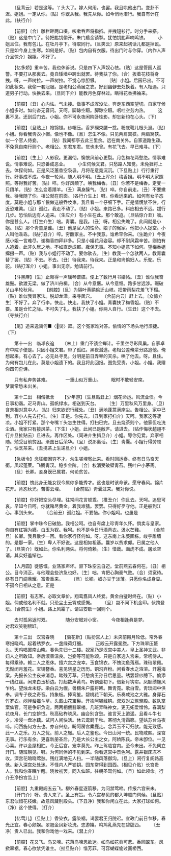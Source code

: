 <!-- { "loadSidebar": true } -->
　　〔旦背云〕若是这等。丫头大了。嫁人何用。也罢。我且哄他出门。变卦不迟。姐姐。一定从你。〔贴〕你旣从我。我先从你。如今悄地潜行。我自有计在此。〔扶行介〕 

　　【前腔】〔合〕雕栏畔两口嗫。咳嗽呑声将指搯。并拽短衫行。时分手来搭。〔贴〕这是中门了。待把匙钥偷开。朱门启金锁掣。犹怕钥匙声响鸣铁。 
　　小姐且住。我有包儿。在牡丹亭下。待取同行。〔旦笑云〕原来起初话儿都是掉谎。只是如今身上生寒。如何是好。〔贴〕包内自有衣服。待出门时与你穿。〔内作人声介旦惊介〕姐姐。不好了。 

　　【忆多娇】重辛苦。我也休诉说。只是四下人声奴心怯。〔贴〕这是管园人巡警。不要打从那裏去。竟自矮墙中跨出就罢。待我扶了你。〔合〕扳着花枝将身拽。呀。一声树拉。一声树拉。不觉心惊胆慑。 
　　〔贴〕小姐。后园已出。不可如此妆束。我偷一套冠服。是老相公燕居之衣。好到幽僻去处换着。有人相遇。只道男子行动。快换去来。〔旦同下介〕能教月色穿林过。瞒得花香拂袖来。 

　　【前腔】〔丑〕心内怯。气未接。做事不成浑没法。奔走东西空望切。自家守候小姐多时。如何杳无音问。天呵。脚踪空蹑。脚踪空蹑。咽吐空劳内热。 
　　这裏不见。还到后门去。小姐。你不可永夜闲阶卧桂影。却忘新约在心头。〔下〕 

　　【前腔】〔旦贴上〕袍锦褪。纱帽压。香罗襕束腰一捻。粉底靴儿根头遢。〔贴〕小姐。你看我靑衣小帽。像也不像。〔旦〕怎生不像。只见两肩窝狭。两肩窝狭。似一个官人侍妾。 
　　〔贴〕我闻都亭去此三里余。远在南关外。自家道路生疎。不免竟自南行则个。老相公。东君东君。觉也未曾。有花飞去。早已难寻。〔下〕 

　　【前腔】〔生上〕人影寂。更漏彻。懊恨风前心更裂。月色梅花两愁绝。情事难说。情事难说。只恐番成恶业。 
　　小生伺候文君。只愁路人知觉。未免捱将上去。体探何如。正是风泛蕙香空袅袅。月将花意竟沉沉。〔下旦贴上〕行行重行行。好事成不成。今夜一轮月。随人明不明。〔丑上浑介〕梅香姐。明不明大家照照。等得我好苦。〔贴〕啐。你好风顚了。唤我梅香。〔丑〕你若不是梅香。定变一只羵羊。〔贴〕怎么变着羵羊。〔丑〕满身臊气。〔贴〕啐。你自前走。〔丑〕不要撇我。待我随了你。相公就在前面。〔各行介生上〕呀。你看远来的。如何有女子态度。莫是小姐与那丫鬟做这般乔妆束。我且看一个仔细下手。正是情慌禁不住。行近恐难眞。〔旦〕孤红。我走不动了。〔贴〕小姐。来路已多。料应相去不远。趱行几步。恐怕后边有人追来。〔生应介〕有小生在此。那个敢追。〔旦贴惊介丑〕咄。你是甚么人。〔打生介生〕咄。靑囊。是我。〔丑〕呀。相公失瞻了。此间就是小姐。〔贴〕那个靑童是谁。〔丑〕他是官人的性命。娘子的寃家。他把小人捉空。小人叫他乖乖。〔贴打丑介〕啐。穷酸家主。不中我意。谁希罕你来。〔生跪介〕今夜感小姐一言难尽。谢梅香四拜非多。只是小姐花月姿容。却不耐风霜辛苦。则怕有人追着。此非久居之地。不如直走成都。纔保无事。不知小姐意下如何。望梅香姐撺掇一声。〔贴〕我与小姐行不动了。要你驮去。〔生〕教我一个怎驮两人。教靑囊替了罢。〔贴〕不去。不去。〔丑〕待我来。待我来。正是和尙偷妇人。乐驼。乐驼。〔贴打浑介〕小姐。事出无奈。勉请前行。 

　　【斗黑麻】〔生〕止赖得一声瑶琴谱牒。便上了数行月书婚帖。〔丑〕谁似我奋雄鬛。欲渡无梁。做了济川舟楫。〔合〕从今意惬。从今意惬。路多甘远涉。碾破关山半轮秋月。 
　　【前腔】〔旦〕为隔叶黄鹂偷迁山峡。把带雨梨花羞飞下榻。〔贴〕谁似我冒家法。脱却龙潭。来寻凤穴。 
　　〔合前内云〕赶上去。〔众惊介生〕不好了。弃了行李。快走。快走。我扶了小姐。靑囊扶了梅香姐。〔贴〕不要。虽是仓忙之际。不可失了礼。我扶了小姐。你两人自行。〔生丑〕这个不去。〔夺扶行介〕 

　　【尾】追来逸骑何■〈爕〉蹀。这个寃家难对答。偷情的下场头地行须捷。〔下〕 

　　第十一出　临邛夜追 
　　〔末上〕重门不锁金蝉计。千里空寻彩凤巢。自家卓府中院子便是。只因小姐文君。带了孤红。黑夜潜逃。老相公差俺辈分路追他。俺想起来。有心去了。必无处寻觅。分明是前日弄琴的天杀。哄了他去。呀。且住。为何有包儿在此。莫是小姐遗下的。我且将此回报。图免受责。小姐。小姐。我赠你四句歪诗。 

　　只有私奔势甚难。　　　　一重山似万重山。 
　　眠时不敢轻安席。　　　　梦裏常愁未出关。 

　　第十二出　相偕抵舍 
　　【少年游】〔生旦贴丑上〕烟花命运。风流业债。今日事初谐。疋马靑山。孤帆绿水。相送到天台。 
　　〔生〕万里秋风万里身。〔旦〕含羞相对意中人。〔贴〕归来欲识行藏处。〔丑〕满地蓬蒿满座尘。吿相公。家中已到。容小人先去打扫。〔生〕正是。你先去。〔丑到家打扫介〕天呵。我家这等凄凉。小姐不打紧。那个夸嘴丫头怎生住得。打扫已完。且去烧茶则个。他家但吃洗尘酒。我家只有接风茶。〔下生〕小姐。此间已是敝庐。请进去。〔贴作悔状趦趄不行介旦扯贴云〕且进去。再作区处。〔同进介生揖旦介〕小姐。辱你见爱。弃家相随。勉受目前贫困。渐图日后荣华。〔旦〕说那裏话。〔生〕靑囊。小姐行得劳顿了。快烹茶来。〔丑携茶上生递旦介〕小姐。  

　　【急板令】念狂鲰困穷不才。勿生嗟埋寃此来。看时回运泰。终有日马奋天衢。凤起蓬莱。飞腾靑汉。稳步金阶。〔合〕权消受破壁靑苔。残叶户小茅斋。 
　　〔旦〕长卿。妾身旣已属君。何论贫苦。 

　　【前腔】愧此身无能女钗今属你多能秀才。这也是时该命该。愿守春风。锦片花开。肯怨秋光。苦雾云埋。 
　　〔合前贴〕靑囊过来。我对你说。 

　　【前腔】你好把空头尽埋。往常间花言顿乖。〔推丑介〕你且去。天呵。追思可哀。早知今日呵。你就赌尽黄金。着我难猜。罢罢。只得好歹守他。正是船到江心。事到头来。 
　　〔合前丑〕孤红姐。不要恼。你小姐呵。也虽是 

　　【前腔】掌中珠今日破胎。我相公呵。也自有席上珍靑年久怀。倘卖与皇家。你自有红锦为纒。白玉为钗。我呵。也不是今日行酒靑衣。汲水芒鞋。 
　　〔合前旦〕长卿。我且散步一回。看你家行径何如。呀。这东南上朱甍画栋。峻宇雕墙的。是那一家。〔生〕卑人不好说。这是相如祖基。曩岁以赀求郞。已属之他人了。〔旦笑介〕旣如此。你名利两失。将何倚赖。〔生〕惜哉。画虎不成。屠龙空诮。其实好羞惭也。 

　　【人月圆】徒感慨。业荡家声坏。颔下珠空云自迈。堂前燕去春何在。〔丑〕相公。目今消乏。与他理会些济急也好。〔生〕咄。肯把心胸豪气败。〔合〕须宽待。终有日门闾鼎耀。富贵重来。 
　　〔旦〕长卿。奴亦甘于淡薄。只愿你名成身显。不孤今日相从之意。正是 

　　【前腔】有志客。必取文章价。翔鸾翥凤人终爱。黄金白璧时终在。〔贴〕小姐。倘或他名利不就。只恐尘土云霄成感慨。 
　　〔旦〕岂不闻下机金印。伏跨登坛。〔合前生〕小姐。路上风霜了。请进安歇一回则个。 

　　去时孤另返时双。　　　　随分安眠对小窗。 
　　今夜相逢眞是梦。　　　　对君欢笑剔银缸。 

　　第十三出　汉宫春晓 
　　【菊花新】〔贴扮宫人上〕未央前殿月轮低。帘外春寒报晓鸡。起着绣罗衣。一盏绿荷灯细。 
　　正殿云开露冕旒。下方珠翠压鳌头。天鸡唱罢南山晓。春色先归十二楼。奴家乃是汉宫中美人。皇上圣神文武。非妇人之所敢知。帝后淑善温良。岂妾等可能称颂。只是自家选入宫来。常叨侍从。每得乘骖。赖二人之恩休。擅六宫之宠幸。玉食锦衣。不愧沈鱼落鴈。珠珰翠佩。无惭闭月羞花。宝镜簪香。喜见晓星之历历。铜沟弃粉。闲看春水之溶溶。开遍海棠。先报长公主夜来消息。踏残芳草。只愁病王孙日后思量。绣罢碧纱牕下。偷添一线红丝。闲来白玉桥边。打起数声黄鸟。听铜壶初下。借新月钩帘。凤额绣旌风乍约。望烛龙未舒。染白云为幌。兽镮朱户露将晞。舞靑霓。歌白雪。靑琐闼中供奉。调专子夜之奇音。持象板。捧鸾笙。碧桃花下朝天。乐奏咸池之大雅。身穿石竹罗衣。闷亸蜚襳斗草。头戴山花宝髻。开揄阿锡藏钩。双双对立鸳鸯殿。数队掌案仙官。可是争姸负宠。两两相偎翡翠楼。几班弄咮神女。更无妬爱憎怜。春满梨花夜月。长门空揜恨。秋高砧杵晓风。幽合别含愁。谁言天上逍遥。且看斗牛七夕。冷浸一盘冰藕。试问人间快活。休云鸾鹤千秋。寒彻九淸霜籁。望姑苏台乌夜啼。问西施何方去也。亦自兴悲。盼阿房宫麋鹿走。念弄玉不可归欤。能无致感。此一人之乐。万人之忧。前人之辙。后人之鉴也。今日山河一统。民物咸熙。深宫无事。行乐有余。更喜新册圣后。乃是大长公主之女。阿娇陈氏。帝未卽位。一见心喜。许以金屋相贮。今正后宫。宠幸莫先。昨上驾临宫内。至今未出。不免伺立开门。随班朝见。呀。为何同伴的不见到来。你看这宫中景色呵。露井银床冻不收。深宫花暗晓莺愁。残红满地无人扫。一半随风落御沟。〔旦上〕闲行复阁路高低。新入深宫处处迷。不怪内人严锁钥。园东常得到园西。〔相见介贴〕长宫贵人。我和你春眠乍醒。晓妆初罢。同入仙班。往朝圣驾何如。〔旦〕如此领命。行介丑净扮宫监上〕 

　　【前腔】九重殿阙五云飞。柳外春星逐箭移。为问禁莺啼。传报六宫来未。 
　　〔开门介〕呀。贵人来了。圣上有旨。令六宫参见的都入坤顺门伺候。〔旦贴〕东君似惜花枝嫩。故意风藏别殿头。〔下丑净〕我和你闲立在此。大家打球如何。〔净〕这个使得。〔打介〕 

　　【忆莺儿】〔旦贴上〕香染衣。露染裾。谒罢君王归院迟。宣政门前日乍移。春光正宜。春心颇娱。翠翘金凤新妆洗。恣游嬉。鸣鸠乳燕先在碧牕西。 
　　〔丑净〕贵人已出。我和你戏他一戏来。〔潜上介〕 

　　【前腔】花又飞。鸟又啼。花落鸟啼思欲迷。如鸟如花眞可悲。香回翠车。风掀翠裾。春心欲禁凭谁主。〔扯旦贴介〕惜芳菲。可容蝴蝶偷过画桥西。 
